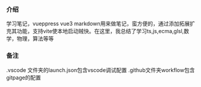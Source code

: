 ### 介绍
学习笔记，vueppress vue3 markdown用来做笔记，蛮方便的，通过添加拓展扩充其功能，支持vite使本地启动贼快。在这里，我总结了学习ts,js,ecma,glsl,数学，物理，算法等等

### 备注

.vscode 文件夹的launch.json包含vscode调试配置
.github文件夹workflow包含gitpage的配置